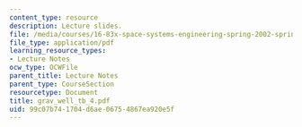 ```yaml
---
content_type: resource
description: Lecture slides.
file: /media/courses/16-83x-space-systems-engineering-spring-2002-spring-2003/99c07b741704d6ae06754867ea920e5f_grav_well_tb_4.pdf
file_type: application/pdf
learning_resource_types:
- Lecture Notes
ocw_type: OCWFile
parent_title: Lecture Notes
parent_type: CourseSection
resourcetype: Document
title: grav_well_tb_4.pdf
uid: 99c07b74-1704-d6ae-0675-4867ea920e5f
---
```

